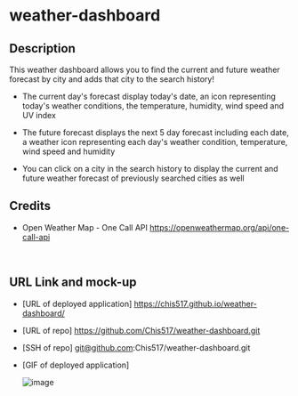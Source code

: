 # weather-dashboard

## Description
This weather dashboard allows you to find the current and future weather forecast by city and adds that city to the search history!

* The current day's forecast display today's date, an icon representing today's weather conditions, the temperature, humidity, wind speed and UV index

* The future forecast displays the next 5 day forecast including each date, a weather icon representing each day's weather condition, temperature, wind speed and humidity

* You can click on a city in the search history to display the current and future weather forecast of previously searched cities as well

## Credits
* Open Weather Map - One Call API
https://openweathermap.org/api/one-call-api

<br/>

## URL Link and mock-up
* [URL of deployed application]
https://chis517.github.io/weather-dashboard/

* [URL of repo]
https://github.com/Chis517/weather-dashboard.git

* [SSH of repo]
git@github.com:Chis517/weather-dashboard.git

* [GIF of deployed application]

    ![image](weather-dashboard-mock-up.gif)